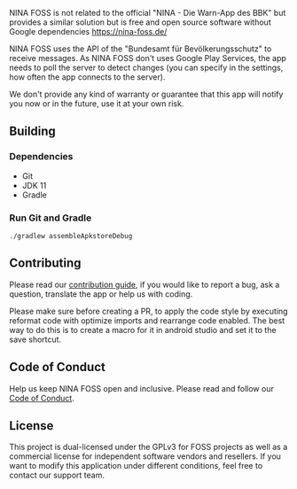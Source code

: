 NINA FOSS is not related to the official "NINA - Die Warn-App des BBK" but provides a similar solution but is free and open source software without Google dependencies https://nina-foss.de/

NINA FOSS uses the API of the "Bundesamt für Bevölkerungsschutz" to receive messages. As NINA FOSS don't uses Google Play Services, the app needs to poll the server to detect changes (you can specify in the settings, how often the app connects to the server).

We don't provide any kind of warranty or guarantee that this app will notify you now or in the future, use it at your own risk.

## Building

### Dependencies

* Git
* JDK 11
* Gradle

### Run Git and Gradle

```
./gradlew assembleApkstoreDebug
```

## Contributing

Please read our [contribution guide](.github/CONTRIBUTING.md), if you would like to report a bug, ask a question, translate the app or help us with coding.

Please make sure before creating a PR, to apply the code style by executing reformat code with optimize imports and rearrange code enabled. The best way to do this is to create a macro for it in android studio and set it to the save shortcut.

## Code of Conduct

Help us keep NINA FOSS open and inclusive. Please read and follow our [Code of Conduct](.github/CODE_OF_CONDUCT.md).

## License

This project is dual-licensed under the GPLv3 for FOSS projects as well as a commercial license for independent software vendors and resellers. If you want to modify this application under different conditions, feel free to contact our support team.
